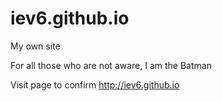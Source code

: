 iev6.github.io
==============

My own site



For all those who are not aware, I am the Batman

Visit page to confirm http://iev6.github.io
